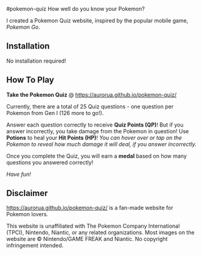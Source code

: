 #pokemon-quiz
How well do you know your Pokemon?

I created a Pokemon Quiz website, inspired by the popular mobile game, <i>Pokemon Go</i>.
## Installation
No installation required!
## How To Play
<b>Take the Pokemon Quiz</b> @ https://aurorua.github.io/pokemon-quiz/

Currently, there are a total of 25 Quiz questions - one question per Pokemon from Gen I (126 more to go!).

Answer each question correctly to receive <b>Quiz Points (QP)</b>! But if you answer incorrectly, you take damage from the Pokemon in question! Use <b>Potions</b> to heal your <b>Hit Points (HP)</b>! <i>You can hover over or tap on the Pokemon to reveal how much damage it will deal, if you answer incorrectly.</i>

Once you complete the Quiz, you will earn a <b>medal</b> based on how many questions you answered correctly!

<i>Have fun!</i>
## Disclaimer
https://aurorua.github.io/pokemon-quiz/ is a fan-made website for Pokemon lovers.

This website is unaffiliated with The Pokemon Company International (TPCI), Nintendo, Niantic, or any related organizations. Most images on the website are &copy; Nintendo/GAME FREAK and Niantic. No copyright infringement intended.

